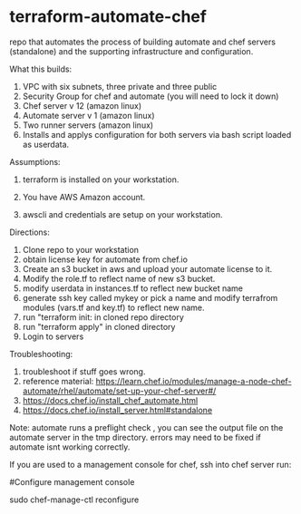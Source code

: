 
# terraform-automate-chef
repo that automates the process of building automate and  chef servers (standalone) and the supporting infrastructure and configuration.

What this builds:

1. VPC with six subnets, three private and three public
2. Security Group for chef and automate (you will need to lock it down)
3. Chef server v 12 (amazon linux)
4. Automate server v 1 (amazon linux)
5. Two runner servers (amazon linux)
6. Installs and applys configuration for both servers via bash script loaded as userdata.


Assumptions:

1. terraform is installed on your workstation.

2. You have AWS Amazon account.

3. awscli and credentials are setup on your workstation.




Directions:

1. Clone repo to your workstation
2. obtain license key for automate from chef.io
3. Create an s3 bucket in aws and upload your automate license to it.
4. Modify the role.tf to reflect name of new s3 bucket.
5. modify userdata in instances.tf to reflect new bucket name
6. generate ssh key called mykey or pick a name and modify terrafrom modules (vars.tf and key.tf) to reflect new name.
7. run "terraform init: in cloned repo directory
8. run "terraform apply" in cloned directory
9. Login to servers

Troubleshooting:  

1. troubleshoot if stuff goes wrong.
2. reference material: https://learn.chef.io/modules/manage-a-node-chef-automate/rhel/automate/set-up-your-chef-server#/
3. https://docs.chef.io/install_chef_automate.html
4. https://docs.chef.io/install_server.html#standalone

Note:
automate runs a preflight check , you can see the output file on the automate server in the tmp directory.
errors may need to be fixed if automate isnt working correctly.


If you are used to a management console for chef,  ssh into chef server
run:

#Configure management console

sudo chef-manage-ctl reconfigure
